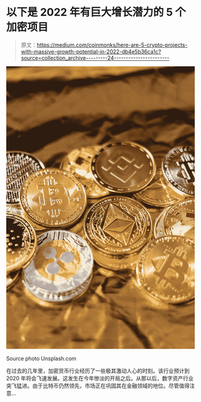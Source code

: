 # 以下是 2022 年有巨大增长潜力的 5 个加密项目

> 原文：<https://medium.com/coinmonks/here-are-5-crypto-projects-with-massive-growth-potential-in-2022-db4e5b36ca1c?source=collection_archive---------24----------------------->

![](img/ef4e2c108361c0f0a03d32a15e7de6da.png)

Source photo Unsplash.com

在过去的几年里，加密货币行业经历了一些极其激动人心的时刻。该行业预计到 2020 年将会飞速发展。这发生在今年惨淡的开局之后。从那以后，数字资产行业突飞猛进。由于比特币仍然领先，市场正在巩固其在金融领域的地位。尽管值得注意…